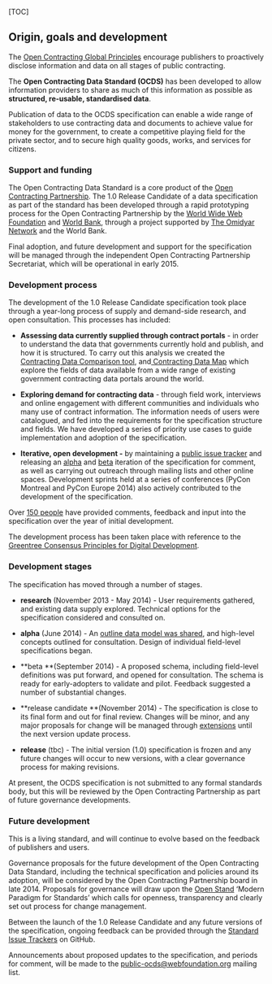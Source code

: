 [TOC]

## Origin, goals and development

<span class="lead">The [Open Contracting Global Principles](http://www.open-contracting.org/global_principles) encourage publishers to proactively disclose information and data on all stages of public contracting.</span>

<span class="lead">The **Open Contracting Data Standard (OCDS)** has been developed to allow information providers to share as much of this information as possible as **structured, re-usable, standardised data**.</span>

Publication of data to the OCDS specification can enable a wide range of stakeholders to use contracting data and documents to achieve value for money for the government, to create a competitive playing field for the private sector, and to secure high quality goods, works, and services for citizens. 

### Support and funding

The Open Contracting Data Standard is a core product of the [Open Contracting Partnership](http://www.open-contracting.org). The 1.0 Release Candidate of a data specification as part of the standard has been developed through a rapid prototyping process for the Open Contracting Partnership by the [World Wide Web Foundation](http://www.webfoundation.org) and [World Bank](http://www.worldbank.org), through a project supported by [The Omidyar Network](http://www.omidyar.com/) and the World Bank.

Final adoption, and future development and support for the specification will be managed through the independent Open Contracting Partnership Secretariat, which will be operational in early 2015. 

### Development process

The development of the 1.0 Release Candidate specification took place through a year-long process of supply and demand-side research, and open consultation. This processes has included:

* **Assessing data currently supplied through contract portals** - in order to understand the data that governments currently hold and publish, and how it is structured. To carry out this analysis we created the[ Contracting Data Comparison tool](http://ocds.open-contracting.org/opendatacomparison/), and[ Contracting Data Map](http://ocds.open-contracting.org/opendatacomparison/datamap/) which explore the fields of data available from a wide range of existing government contracting data portals around the world. 

* **Exploring demand for contracting data** - through field work, interviews and online engagement with different communities and individuals who many use of contract information. The information needs of users were catalogued, and fed into the requirements for the specification structure and fields. We have developed a series of priority use cases to guide implementation and adoption of the specification.

* **Iterative, open development -** by maintaining a [public issue tracker](https://github.com/open-contracting/standard/issues) and releasing an [alpha](http://ocds.open-contracting.org/standard/r/0__1__0/) and [beta](http://ocds.open-contracting.org/standard/r/0__3__2/) iteration of the specification for comment, as well as carrying out outreach through mailing lists and other online spaces. Development sprints held at a series of conferences (PyCon Montreal and PyCon Europe 2014) also actively contributed to the development of the specification. 

Over [150 people](../credits) have provided comments, feedback and input into the specification over the year of initial development.

The development process has been taken place with reference to the [Greentree Consensus Principles for Digital Development](http://ict4dprinciples.org/). 

### Development stages

The specification has moved through a number of stages.

* **research** (November 2013 - May 2014) - User requirements gathered, and existing data supply explored. Technical options for the specification considered and consulted on.

* **alpha** (June 2014) - An [outline data model was shared](http://ocds.open-contracting.org/standard/r/0__2__0/), and high-level concepts outlined for consultation. Design of individual field-level specifications began.

* **beta **(September 2014) - A proposed schema, including field-level definitions was put forward, and opened for consultation. The schema is ready for early-adopters to validate and pilot. Feedback suggested a number of substantial changes.

* **release candidate **(November 2014) - The specification is close to its final form and out for final review. Changes will be minor, and any major proposals for change will be managed through [extensions](../../key_concepts/conformance) until the next version update process.

* **release** (tbc) -  The initial version (1.0) specification is frozen and any future changes will occur to new versions, with a clear governance process for making revisions.

At present, the OCDS specification is not submitted to any formal standards body, but this will be reviewed by the Open Contracting Partnership as part of future governance developments. 

### Future development

This is a living standard, and will continue to evolve based on the feedback of publishers and users. 

Governance proposals for the future development of the Open Contracting Data Standard, including the technical specification and policies around its adoption, will be considered by the Open Contracting Partnership board in late 2014. Proposals for governance will draw upon the [Open Stand](http://open-stand.org/) ‘Modern Paradigm for Standards’ which calls for openness, transparency and clearly set out process for change management. 

Between the launch of the 1.0 Release Candidate and any future versions of the specification, ongoing feedback can be provided through the [Standard Issue Trackers](https://github.com/open-contracting/standard/issues) on GitHub.

Announcements about proposed updates to the specification, and periods for comment, will be made to the [public-ocds@webfoundation.org](mailto:public-ocds@webfoundation.org) mailing list.
